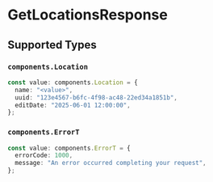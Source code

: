 # GetLocationsResponse


## Supported Types

### `components.Location`

```typescript
const value: components.Location = {
  name: "<value>",
  uuid: "123e4567-b6fc-4f98-ac48-22ed34a1851b",
  editDate: "2025-06-01 12:00:00",
};
```

### `components.ErrorT`

```typescript
const value: components.ErrorT = {
  errorCode: 1000,
  message: "An error occurred completing your request",
};
```

